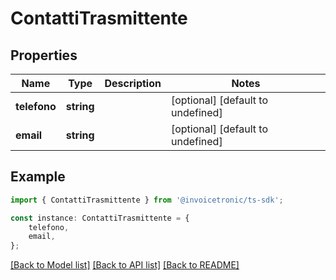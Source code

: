 # ContattiTrasmittente


## Properties

Name | Type | Description | Notes
------------ | ------------- | ------------- | -------------
**telefono** | **string** |  | [optional] [default to undefined]
**email** | **string** |  | [optional] [default to undefined]

## Example

```typescript
import { ContattiTrasmittente } from '@invoicetronic/ts-sdk';

const instance: ContattiTrasmittente = {
    telefono,
    email,
};
```

[[Back to Model list]](../README.md#documentation-for-models) [[Back to API list]](../README.md#documentation-for-api-endpoints) [[Back to README]](../README.md)
